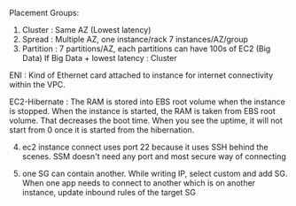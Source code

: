 Placement Groups:
  1) Cluster : Same AZ (Lowest latency)
  2) Spread : Multiple AZ, one instance/rack 7 instances/AZ/group
  3) Partition : 7 partitions/AZ, each partitions can have 100s of EC2 (Big Data)
  If Big Data + lowest latency : Cluster

ENI :
  Kind of Ethernet card attached to instance for internet connectivity within the VPC.
  
EC2-Hibernate :
  The RAM is stored into EBS root volume when the instance is stopped. When the instance is started, the RAM is taken from EBS root volume. That decreases the boot time.
  When you see the uptime, it will not start from 0 once it is started from the hibernation.

4) ec2 instance connect uses port 22 because it uses SSH behind the scenes.
SSM doesn't need any port and most secure way of connecting 

5) one SG can contain another. While writing IP, select custom and add SG. 
When one app needs to connect to another which is on another instance, update inbound rules of the target SG